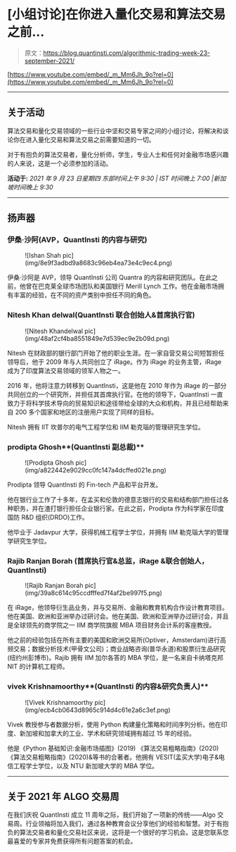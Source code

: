 # [小组讨论]在你进入量化交易和算法交易之前...

> 原文：<https://blog.quantinsti.com/algorithmic-trading-week-23-september-2021/>

[https://www.youtube.com/embed/_m_Mm6Jh_9o?rel=0](https://www.youtube.com/embed/_m_Mm6Jh_9o?rel=0)

* * *

## 关于活动

算法交易和量化交易领域的一些行业中坚和交易专家之间的小组讨论，将解决和谈论你在进入量化交易和算法交易之前需要知道的一切。

对于有抱负的算法交易者，量化分析师，学生，专业人士和任何对金融市场感兴趣的人来说，这是一个必须参加的活动。

**活动于:**
*2021 年 9 月 23 日星期四
东部时间上午 9:30 | IST 时间晚上 7:00 |新加坡时间晚上 9:30*

* * *

## 扬声器

### 伊桑·沙阿(AVP，QuantInsti 的内容与研究)

<figure class="kg-card kg-image-card">![Ishan Shah pic](img/8e9f3adbd9a8683c96eb4ea73e4c9ec4.png)</figure>

伊桑·沙阿是 AVP，领导 QuantInsti 公司 Quantra 的内容和研究团队。在此之前，他曾在巴克莱全球市场团队和美国银行 Merill Lynch 工作。他在金融市场拥有丰富的经验，在不同的资产类别中担任不同的角色。

### **Nitesh Khan delwal(QuantInsti 联合创始人&首席执行官)**

<figure class="kg-card kg-image-card">![Nitesh Khandelwal pic](img/48af2cf4ba8551849e7d539ec9e2b09d.png)</figure>

Nitesh 在财政部的银行部门开始了他的职业生涯。在一家自营交易公司短暂担任领导后，他于 2009 年与人共同创立了 iRage。作为 iRage 的业务主管，iRage 成为了印度算法交易领域的领军人物之一。

2016 年，他将注意力转移到 QuantInsti，这是他在 2010 年作为 iRage 的一部分共同创立的一个研究所，并担任其首席执行官。在他的领导下，QuantInsti 一直致力于将科学技术导向的贸易知识和途径带给全球的大众和机构，并且已经帮助来自 200 多个国家和地区的注册用户实现了同样的目标。

Nitesh 拥有 IIT 坎普尔的电气工程学位和 IIM 勒克瑙的管理研究生学位。

### prodipta Ghosh**(QuantInsti 副总裁)**

<figure class="kg-card kg-image-card">![Prodipta Ghosh pic](img/a822442e9029cc0fc147a4dcffed021e.png)</figure>

Prodipta 领导 QuantInsti 的 Fin-tech 产品和平台开发。

他在银行业工作了十多年，在孟买和伦敦的德意志银行的交易和结构部门担任过各种职务，并在渣打银行担任企业银行家。在此之前，Prodipta 作为科学家在印度国防 R&D 组织(DRDO)工作。

他毕业于 Jadavpur 大学，获得机械工程学士学位，并拥有 IIM 勒克瑙大学的管理学研究生学位。

### Rajib Ranjan Borah **(首席执行官&总监，iRage &联合创始人，QuantInsti)**

<figure class="kg-card kg-image-card">![Rajib Ranjan Borah pic](img/39a8c614c95ccdfffed7f4af2be997f5.png)</figure>

在 iRage，他领导衍生品业务，并与交易所、金融和教育机构合作设计教育项目。他在美国、欧洲和亚洲举办过研讨会。他在美国、欧洲和亚洲举办过研讨会，并且是全球领先的商学院之一 IIM 商学院旗舰 MBA 项目财务会计系的客座教授。

他之前的经验包括在所有主要的美国和欧洲交易所(Optiver，Amsterdam)进行高频交易；数据分析技术(甲骨文公司)；商业战略咨询(普华永道)和股票衍生品研究(纽约州彭博市)。Rajib 拥有 IIM 加尔各答的 MBA 学位，是一名来自卡纳塔克邦 NIT 的计算机工程师。

### vivek Krishnamoorthy**(QuantInsti 的内容&研究负责人)**

<figure class="kg-card kg-image-card">![Vivek Krishnamoorthy pic](img/ecb4cb0643d8965c914d4c61e2a6c3ef.png)</figure>

Vivek 教授参与者数据分析，使用 Python 构建量化策略和时间序列分析。他在印度、新加坡和加拿大的工业、学术和研究领域拥有超过 15 年的经验。

他是《Python 基础知识:金融市场插图》(2019) 《算法交易粗略指南》(2020) 《算法交易粗略指南》(2020)&等书的合著者。他拥有 VESIT(孟买大学)电子&电信工程学士学位，以及 NTU 新加坡大学的 MBA 学位。

* * *

## 关于 2021 年 ALGO 交易周

在我们庆祝 QuantInsti 成立 11 周年之际，我们开始了一项新的传统——Algo 交易周。行业领袖将加入我们，通过各种教育会议分享他们的经验和智慧。对于有抱负的算法交易者和量化交易社区来说，这将是一个很好的学习机会。这是您联系您最喜爱的专家并免费获得所有问题答案的机会。